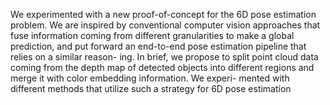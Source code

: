 We experimented with a new proof-of-concept for the 6D pose estimation problem. We are inspired by conventional computer vision approaches that
fuse information coming from different granularities to make a global prediction, and put forward an end-to-end pose estimation pipeline that relies on a similar reason-
ing. In brief, we propose to split point cloud data coming from the depth map of detected objects into different regions and merge it with color embedding information. We experi-
mented with different methods that utilize such a strategy for 6D pose estimation
